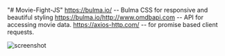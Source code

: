 "# Movie-Fight-JS" 
https://bulma.io/   --  Bulma CSS for responsive and beautiful styling
https://bulma.io/http://www.omdbapi.com   --  API for accessing movie data.
https://axios-http.com/  -- for promise based client requests.


![screenshot](https://user-images.githubusercontent.com/42496879/124504475-31f01900-dde5-11eb-9e11-7d79be640ddd.png)
